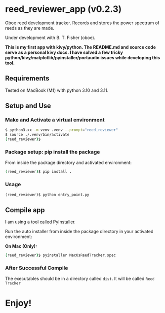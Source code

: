# reed_reviewer_app (v0.2.3)
Oboe reed development tracker. Records and stores the power spectrum
of reeds as they are made. 

Under development with B. T. Fisher (oboe).

**This is my first app with kivy/python. The README.md and source code serve as
a personal kivy docs. I have solved a few tricky
python/kivy/matplotlib/pyinstaller/portaudio issues while developing this tool.**

## Requirements

Tested on MacBook (M1) with python 3.10 and 3.11.

## Setup and Use


### Make and Activate a virtual environment

```bash
$ python3.xx -m venv .venv --prompt="reed_reviewer"
$ source ./.venv/bin/activate
(reed_reviewer)$
```

### Package setup: pip install the package

From inside the package directory and activated environment:

```bash
(reed_reviewer)$ pip install .
```

### Usage

```python
(reed_reviewer)$ python entry_point.py
```

## Compile app

I am using a tool called PyInstaller.

Run the auto installer from inside the package directory in your activated
environment:

**On Mac (Only):**

```bash
(reed_reviewer)$ pyinstaller MacOsReedTracker.spec 
```

### After Successful Compile

The executables should be in a directory called `dist`. It will be called `Reed Tracker`

# Enjoy!
